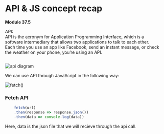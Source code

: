 # API & JS concept recap
**Module 37.5**

API:  
API is the acronym for Application Programming Interface, which is a software intermediary that allows two applications to talk to each other. Each time you use an app like Facebook, send an instant message, or check the weather on your phone, you’re using an API.

<img src="https://i0.wp.com/choosetoencrypt.com/wp-content/uploads/2019/06/Artboard-4.png?resize=640%2C430&ssl=1" alt=""> 

<br> 

<img src="https://assets-global.website-files.com/5f3c19f18169b62a0d0bf387/609b09fb261ba04c095064cb_https-lh6-googleusercontent-com-_nyclktg8po_wx5-.png" alt="api diagram"> <br>

We can use API through JavaScript in the following way:  

<img src="https://miro.medium.com/max/1400/1*Zp7OjG_itJNA3VoXL5f5sQ.png" alt="fetch()">  

### Fetch API  

```js
    fetch(url)
    .then(response => response.json())
    .then(data => console.log(data))
```

Here, data is the json file that we will recieve through the api call. 

